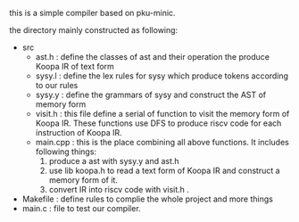 this is a simple compiler based on pku-minic.

the directory mainly constructed as following:

- src
  - ast.h : define the classes of ast and their operation the produce Koopa IR of text form
  - sysy.l : define the lex rules for sysy which produce tokens according to our rules
  - sysy.y : define the grammars of sysy and construct the AST of memory form
  - visit.h : this file define a serial of function to visit the memory form of Koopa IR. These functions use DFS to produce riscv code for each instruction of Koopa IR.
  - main.cpp : this is the place combining all above functions. It includes following things:
    1. produce a ast with sysy.y and ast.h
    2. use lib koopa.h to read a text form of Koopa IR and construct a memory form of it.
    3. convert IR into riscv code with visit.h .
- Makefile : define rules to complie the whole project and more things
- main.c : file to test our compiler.
